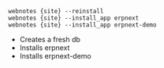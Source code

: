 
    webnotes {site} --reinstall
    webnotes {site} --install_app erpnext
    webnotes {site} --install_app erpnext-demo

- Creates a fresh db
- Installs erpnext
- Installs erpnext-demo
